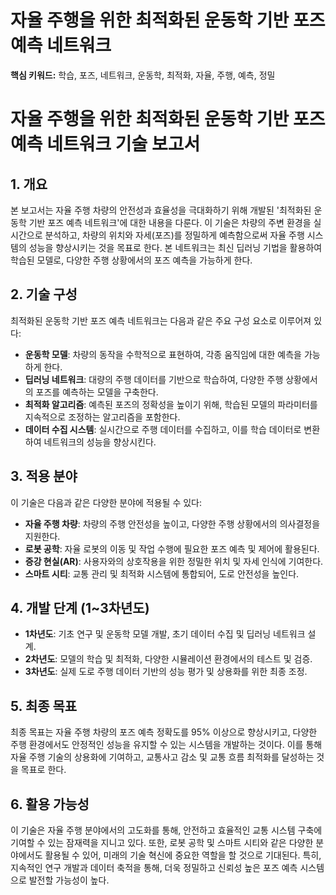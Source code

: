 # 자율 주행을 위한 최적화된 운동학 기반 포즈 예측 네트워크
**핵심 키워드:** 학습, 포즈, 네트워크, 운동학, 최적화, 자율, 주행, 예측, 정밀

# 자율 주행을 위한 최적화된 운동학 기반 포즈 예측 네트워크 기술 보고서

## 1. 개요
본 보고서는 자율 주행 차량의 안전성과 효율성을 극대화하기 위해 개발된 '최적화된 운동학 기반 포즈 예측 네트워크'에 대한 내용을 다룬다. 이 기술은 차량의 주변 환경을 실시간으로 분석하고, 차량의 위치와 자세(포즈)를 정밀하게 예측함으로써 자율 주행 시스템의 성능을 향상시키는 것을 목표로 한다. 본 네트워크는 최신 딥러닝 기법을 활용하여 학습된 모델로, 다양한 주행 상황에서의 포즈 예측을 가능하게 한다.

## 2. 기술 구성
최적화된 운동학 기반 포즈 예측 네트워크는 다음과 같은 주요 구성 요소로 이루어져 있다:
- **운동학 모델**: 차량의 동작을 수학적으로 표현하여, 각종 움직임에 대한 예측을 가능하게 한다.
- **딥러닝 네트워크**: 대량의 주행 데이터를 기반으로 학습하여, 다양한 주행 상황에서의 포즈를 예측하는 모델을 구축한다.
- **최적화 알고리즘**: 예측된 포즈의 정확성을 높이기 위해, 학습된 모델의 파라미터를 지속적으로 조정하는 알고리즘을 포함한다.
- **데이터 수집 시스템**: 실시간으로 주행 데이터를 수집하고, 이를 학습 데이터로 변환하여 네트워크의 성능을 향상시킨다.

## 3. 적용 분야
이 기술은 다음과 같은 다양한 분야에 적용될 수 있다:
- **자율 주행 차량**: 차량의 주행 안전성을 높이고, 다양한 주행 상황에서의 의사결정을 지원한다.
- **로봇 공학**: 자율 로봇의 이동 및 작업 수행에 필요한 포즈 예측 및 제어에 활용된다.
- **증강 현실(AR)**: 사용자와의 상호작용을 위한 정밀한 위치 및 자세 인식에 기여한다.
- **스마트 시티**: 교통 관리 및 최적화 시스템에 통합되어, 도로 안전성을 높인다.

## 4. 개발 단계 (1~3차년도)
- **1차년도**: 기초 연구 및 운동학 모델 개발, 초기 데이터 수집 및 딥러닝 네트워크 설계.
- **2차년도**: 모델의 학습 및 최적화, 다양한 시뮬레이션 환경에서의 테스트 및 검증.
- **3차년도**: 실제 도로 주행 데이터 기반의 성능 평가 및 상용화를 위한 최종 조정.

## 5. 최종 목표
최종 목표는 자율 주행 차량의 포즈 예측 정확도를 95% 이상으로 향상시키고, 다양한 주행 환경에서도 안정적인 성능을 유지할 수 있는 시스템을 개발하는 것이다. 이를 통해 자율 주행 기술의 상용화에 기여하고, 교통사고 감소 및 교통 흐름 최적화를 달성하는 것을 목표로 한다.

## 6. 활용 가능성
이 기술은 자율 주행 분야에서의 고도화를 통해, 안전하고 효율적인 교통 시스템 구축에 기여할 수 있는 잠재력을 지니고 있다. 또한, 로봇 공학 및 스마트 시티와 같은 다양한 분야에서도 활용될 수 있어, 미래의 기술 혁신에 중요한 역할을 할 것으로 기대된다. 특히, 지속적인 연구 개발과 데이터 축적을 통해, 더욱 정밀하고 신뢰성 높은 포즈 예측 시스템으로 발전할 가능성이 높다.